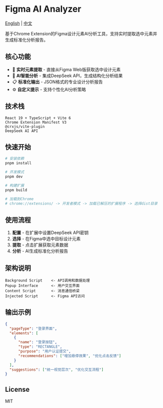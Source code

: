 # Figma AI Analyzer

[English](README.md) | [中文](README_CN.md)

基于Chrome Extension的Figma设计元素AI分析工具，支持实时提取选中元素并生成标准化分析报告。

## 核心功能

- 🎯 **实时元素提取** - 直接从Figma Web版获取选中设计元素
- 🤖 **AI智能分析** - 集成DeepSeek API，生成结构化分析结果
- 📋 **标准化输出** - JSON格式的专业设计分析报告
- ⚙️ **自定义提示** - 支持个性化AI分析策略

## 技术栈

```
React 19 + TypeScript + Vite 6
Chrome Extension Manifest V3
@crxjs/vite-plugin
DeepSeek AI API
```

## 快速开始

```bash
# 安装依赖
pnpm install

# 开发模式
pnpm dev

# 构建扩展
pnpm build

# 加载到Chrome
# chrome://extensions/ -> 开发者模式 -> 加载已解压的扩展程序 -> 选择dist目录
```

## 使用流程

1. **配置** - 在扩展中设置DeepSeek API密钥
2. **选择** - 在Figma中选中目标设计元素
3. **提取** - 点击扩展获取元素数据
4. **分析** - AI生成标准化分析报告

## 架构说明

```
Background Script    <- API调用和数据处理
Popup Interface      <- 用户交互界面  
Content Script       <- 消息通信桥梁
Injected Script      <- Figma API访问
```

## 输出示例

```json
{
  "pageType": "登录界面",
  "elements": [
    {
      "name": "登录按钮",
      "type": "RECTANGLE", 
      "purpose": "用户认证提交",
      "recommendations": ["增加悬停效果", "优化点击反馈"]
    }
  ],
  "suggestions": ["统一视觉层次", "优化交互流程"]
}
```

## License

MIT 
